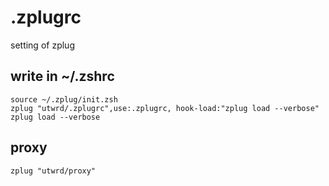 # .zplugrc
setting of zplug

## write in ~/.zshrc 
``` 
source ~/.zplug/init.zsh
zplug "utwrd/.zplugrc",use:.zplugrc, hook-load:"zplug load --verbose"
zplug load --verbose
``` 
## proxy
```
zplug "utwrd/proxy"
```
